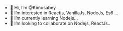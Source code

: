 - 👋 Hi, I’m @Kimosabey
- 👀 I’m interested in Reactjs, VanillaJs, NodeJs, Es6 ...
- 🌱 I’m currently learning Nodejs...
- 💞️ I’m looking to collaborate on Nodejs, ReactJs..


<!---
Kimosabey/Kimosabey is a ✨ special ✨ repository because its `README.md` (this file) appears on your GitHub profile.
You can click the Preview link to take a look at your changes.
--->
